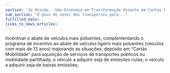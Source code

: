 ```yaml
---
section: '1a Missão - Uma Economia em Transformação Assente em Contas Equilibradas'
sub_section: "O peso do setor dos transportes para..."
fulfilled_date:
links_to_news_articles:
---
```


Incentivar o abate de veículos mais poluentes, complementando o programa de incentivo ao abate de veículos ligeiro mais poluentes (veículos com mais de 13 anos) majorando as situações: depósito em “Cartão Mobilidade” para aquisição de serviços de transportes públicos ou mobilidade partilhada; o veículo a adquirir seja de emissões nulas; o veículo a adquirir seja de baixas emissões;